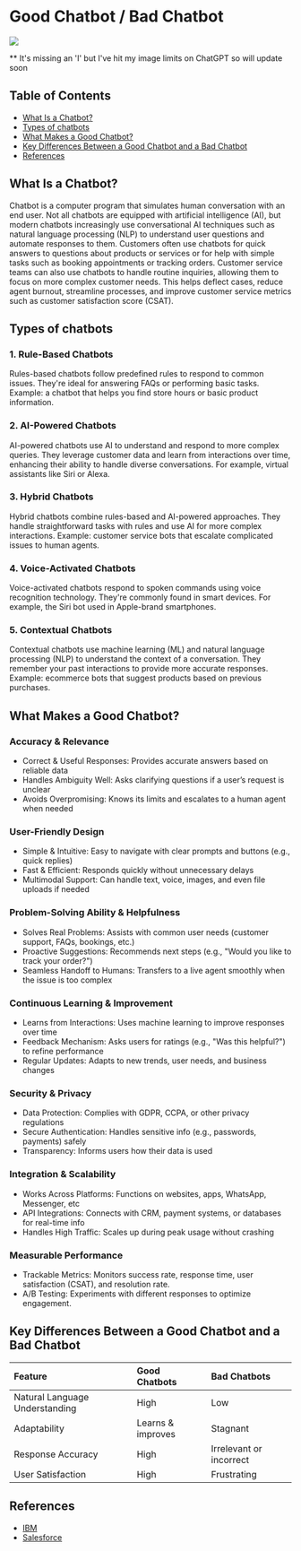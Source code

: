 # Good Chatbot / Bad Chatbot

![](https://sdmntprsouthcentralus.oaiusercontent.com/files/00000000-edac-51f7-86f4-13ea654f605c/raw?se=2025-04-02T12%3A57%3A31Z&sp=r&sv=2024-08-04&sr=b&scid=0d54eb01-e006-5c3c-94ed-b52751d91d6d&skoid=365eb242-95ba-4335-a618-2c9f8f766a86&sktid=a48cca56-e6da-484e-a814-9c849652bcb3&skt=2025-04-02T05%3A09%3A01Z&ske=2025-04-03T05%3A09%3A01Z&sks=b&skv=2024-08-04&sig=bVvxI5aGsYXcNsVLd713Fsl4%2BKuAic0AvgqvMv69n7I%3D)

** It's missing an 'I' but I've hit my image limits on ChatGPT so will update soon

## Table of Contents

- [What Is a Chatbot?](#what-is-a-chatbot)
- [Types of chatbots](#types-of-chatbots)
- [What Makes a Good Chatbot?](#what-makes-a-good-chatbot)
- [Key Differences Between a Good Chatbot and a Bad Chatbot](#key-differences-between-a-good-chatbot-and-a-bad-chatbot)
- [References](#references)

## What Is a Chatbot?

Chatbot is a computer program that simulates human conversation with an end user. Not all chatbots are equipped with artificial intelligence (AI), but modern chatbots increasingly use conversational AI techniques such as natural language processing (NLP) to understand user questions and automate responses to them. Customers often use chatbots for quick answers to questions about products or services or for help with simple tasks such as booking appointments or tracking orders. Customer service teams can also use chatbots to handle routine inquiries, allowing them to focus on more complex customer needs. This helps deflect cases, reduce agent burnout, streamline processes, and improve customer service metrics such as customer satisfaction score (CSAT).

## Types of chatbots

### 1. Rule-Based Chatbots

Rules-based chatbots follow predefined rules to respond to common issues. They're ideal for answering FAQs or performing basic tasks. Example: a chatbot that helps you find store hours or basic product information.

### 2. AI-Powered Chatbots

AI-powered chatbots use AI to understand and respond to more complex queries. They leverage customer data and learn from interactions over time, enhancing their ability to handle diverse conversations. For example, virtual assistants like Siri or Alexa. 

### 3. Hybrid Chatbots

Hybrid chatbots combine rules-based and AI-powered approaches. They handle straightforward tasks with rules and use AI for more complex interactions. Example: customer service bots that escalate complicated issues to human agents.

### 4. Voice-Activated Chatbots

Voice-activated chatbots respond to spoken commands using voice recognition technology. They're commonly found in smart devices. For example, the Siri bot used in Apple-brand smartphones.

### 5. Contextual Chatbots

Contextual chatbots use machine learning (ML) and natural language processing (NLP) to understand the context of a conversation. They remember your past interactions to provide more accurate responses. Example: ecommerce bots that suggest products based on previous purchases.

## What Makes a Good Chatbot?

### Accuracy & Relevance

- Correct & Useful Responses: Provides accurate answers based on reliable data
- Handles Ambiguity Well: Asks clarifying questions if a user’s request is unclear
- Avoids Overpromising: Knows its limits and escalates to a human agent when needed

### User-Friendly Design

- Simple & Intuitive: Easy to navigate with clear prompts and buttons (e.g., quick replies)
- Fast & Efficient: Responds quickly without unnecessary delays
- Multimodal Support: Can handle text, voice, images, and even file uploads if needed

### Problem-Solving Ability & Helpfulness

- Solves Real Problems: Assists with common user needs (customer support, FAQs, bookings, etc.)
- Proactive Suggestions: Recommends next steps (e.g., "Would you like to track your order?")
- Seamless Handoff to Humans: Transfers to a live agent smoothly when the issue is too complex

### Continuous Learning & Improvement

- Learns from Interactions: Uses machine learning to improve responses over time
- Feedback Mechanism: Asks users for ratings (e.g., "Was this helpful?") to refine performance
- Regular Updates: Adapts to new trends, user needs, and business changes

### Security & Privacy

- Data Protection: Complies with GDPR, CCPA, or other privacy regulations
- Secure Authentication: Handles sensitive info (e.g., passwords, payments) safely
- Transparency: Informs users how their data is used

### Integration & Scalability

- Works Across Platforms: Functions on websites, apps, WhatsApp, Messenger, etc
- API Integrations: Connects with CRM, payment systems, or databases for real-time info
- Handles High Traffic: Scales up during peak usage without crashing

### Measurable Performance

- Trackable Metrics: Monitors success rate, response time, user satisfaction (CSAT), and resolution rate.
- A/B Testing: Experiments with different responses to optimize engagement.

## Key Differences Between a Good Chatbot and a Bad Chatbot

|Feature|Good Chatbots|Bad Chatbots|
|:------|:------------|:-----------|
|Natural Language Understanding | High|Low|
|Adaptability|Learns & improves|Stagnant|
|Response Accuracy|High|Irrelevant or incorrect|
|User Satisfaction|High|Frustrating|

## References

- [IBM](https://www.ibm.com/think/topics/chatbots)
- [Salesforce](https://www.salesforce.com/agentforce/chatbot/)

